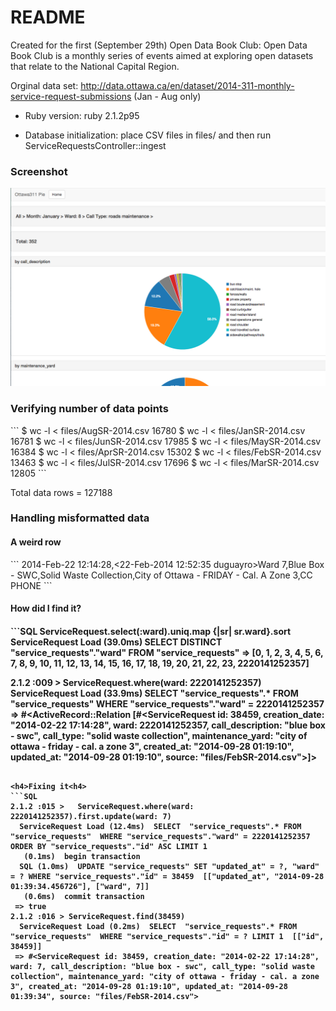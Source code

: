 <h1>README</h1>

Created for the first (September 29th) Open Data Book Club:
Open Data Book Club is a monthly series of events aimed at exploring open datasets that relate to the National Capital Region.

Orginal data set: http://data.ottawa.ca/en/dataset/2014-311-monthly-service-request-submissions
(Jan - Aug only)

* Ruby version: ruby 2.1.2p95

* Database initialization: place CSV files in files/ and then run ServiceRequestsController::ingest

<h3>Screenshot</h3>
<img src="screenshot.png"></img>

<h3>Verifying number of data points</h3>
```
$ wc -l < files/AugSR-2014.csv
   16780
$ wc -l < files/JanSR-2014.csv
   16781
$ wc -l < files/JunSR-2014.csv
   17985
$ wc -l < files/MaySR-2014.csv
   16384
$ wc -l < files/AprSR-2014.csv
   15302
$ wc -l < files/FebSR-2014.csv
   13463
$ wc -l < files/JulSR-2014.csv
   17696
$ wc -l < files/MarSR-2014.csv
   12805
```

Total data rows = 127188

<h3>Handling misformatted data</h3>
<h4>A weird row</h4>
```
2014-Feb-22 12:14:28,<22-Feb-2014 12:52:35 duguayro>Ward 7,Blue Box - SWC,Solid Waste Collection,City of Ottawa - FRIDAY - Cal. A Zone 3,CC PHONE
```

<h4>How did I find it?<h4>
```SQL
 ServiceRequest.select(:ward).uniq.map {|sr| sr.ward}.sort
  ServiceRequest Load (39.0ms)  SELECT DISTINCT "service_requests"."ward" FROM "service_requests"
 => [0, 1, 2, 3, 4, 5, 6, 7, 8, 9, 10, 11, 12, 13, 14, 15, 16, 17, 18, 19, 20, 21, 22, 23, 2220141252357]

2.1.2 :009 > ServiceRequest.where(ward: 2220141252357)
  ServiceRequest Load (33.9ms)  SELECT "service_requests".* FROM "service_requests"  WHERE "service_requests"."ward" = 2220141252357
 => #<ActiveRecord::Relation [#<ServiceRequest id: 38459, creation_date: "2014-02-22 17:14:28", ward: 2220141252357, call_description: "blue box - swc", call_type: "solid waste collection", maintenance_yard: "city of ottawa - friday - cal. a zone 3", created_at: "2014-09-28 01:19:10", updated_at: "2014-09-28 01:19:10", source: "files/FebSR-2014.csv">]>
```

<h4>Fixing it<h4>
```SQL
2.1.2 :015 >   ServiceRequest.where(ward: 2220141252357).first.update(ward: 7)
  ServiceRequest Load (12.4ms)  SELECT  "service_requests".* FROM "service_requests"  WHERE "service_requests"."ward" = 2220141252357  ORDER BY "service_requests"."id" ASC LIMIT 1
   (0.1ms)  begin transaction
  SQL (1.0ms)  UPDATE "service_requests" SET "updated_at" = ?, "ward" = ? WHERE "service_requests"."id" = 38459  [["updated_at", "2014-09-28 01:39:34.456726"], ["ward", 7]]
   (0.6ms)  commit transaction
 => true
2.1.2 :016 > ServiceRequest.find(38459)
  ServiceRequest Load (0.2ms)  SELECT  "service_requests".* FROM "service_requests"  WHERE "service_requests"."id" = ? LIMIT 1  [["id", 38459]]
 => #<ServiceRequest id: 38459, creation_date: "2014-02-22 17:14:28", ward: 7, call_description: "blue box - swc", call_type: "solid waste collection", maintenance_yard: "city of ottawa - friday - cal. a zone 3", created_at: "2014-09-28 01:19:10", updated_at: "2014-09-28 01:39:34", source: "files/FebSR-2014.csv">
 ```
